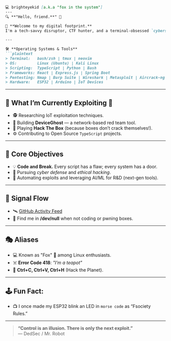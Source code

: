 
```markdown
💻 brighteyekid [a.k.a "fox in the system"]
---
🔍 **"Hello, friend.**" 🐍

👾 **Welcome to my digital footprint.**  
I'm a tech-savvy disruptor, CTF hunter, and a terminal-obsessed `cybersecurity student`. Inspired by DedSec and Fsociety, I live between `0s` and `1s`. Whether it’s pentesting a network, scripting exploits, or debugging kernels—there’s always a trace left behind.  

---

🛠️ **Operating Systems & Tools**  
```plaintext
> Terminal:   bash/zsh | tmux | neovim
> OS:         Linux (Ubuntu) | Kali Linux
> Scripting:  TypeScript | Python | Bash
> Frameworks: React | Express.js | Spring Boot
> Pentesting: Nmap | Burp Suite | Wireshark | Metasploit | Aircrack-ng
> Hardware:   ESP32 | Arduino | IoT Devices
```

---

## 🦾 **What I’m Currently Exploiting 🔧**  
- 🕵️ Researching IoT exploitation techniques.  
- 🐍 Building **DeviceGhost** — a network-based red team tool.  
- 🎯 Playing **Hack The Box** (because boxes don’t crack themselves!).  
- ⚙️ Contributing to Open Source `TypeScript` projects.

---

## 🎯 **Core Objectives**  
- 💡 **Code and Break.** Every script has a flaw; every system has a door.  
- 🔐 Pursuing *cyber defense* and *ethical hacking*.  
- 🚀 Automating exploits and leveraging AI/ML for R&D (next-gen tools).  

---

## 📡 **Signal Flow**  
- 🛰️ [GitHub Activity Feed](https://github.com/brighteyekid)  
- 🔗 Find me in **/dev/null** when not coding or pwning boxes.  

---

## 🎭 **Aliases**  
- 💻 Known as "Fox" 🦊 among Linux enthusiasts.  
- ☠️ **Error Code 418**: *"I’m a teapot"*  
- 🐉 **Ctrl+C, Ctrl+V, Ctrl+H** (Hack the Planet).

---

## 🕹️ **Fun Fact:**  
- 📺 I once made my ESP32 blink an LED in `morse code` as “Fsociety Rules.”  

---

> **“Control is an illusion. There is only the next exploit.”**  
> — DedSec / Mr. Robot
```

